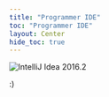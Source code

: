 ```yaml
---
title: "Programmer IDE"
toc: "Programmer IDE"
layout: Center
hide_toc: true
---
```


![IntelliJ Idea 2016.2](idea.png)

:)
